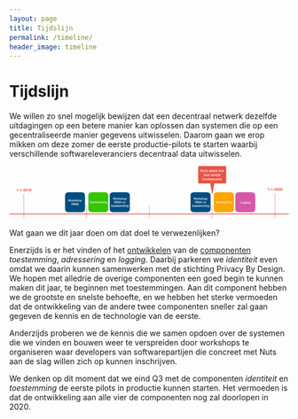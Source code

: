 ```yaml
---
layout: page
title: Tijdslijn
permalink: /timeline/
header_image: timeline
---
```


# Tijdslijn

We willen zo snel mogelijk bewijzen dat een decentraal netwerk dezelfde uitdagingen op een betere manier kan oplossen dan systemen die op een gecentraliseerde manier gegevens uitwisselen. Daarom gaan we erop mikken om deze zomer de eerste productie-pilots te starten waarbij verschillende softwareleveranciers decentraal data uitwisselen.

<img class="inline-image" src="/assets/images/timeline.png" alt="Tijdslijn" title="Tijdslijn"/>

Wat gaan we dit jaar doen om dat doel te verwezenlijken?

Enerzijds is er het vinden of het [ontwikkelen](/software) van de [componenten](/componenten) <em>toestemming</em>, <em>adressering</em> en <em>logging</em>. Daarbij parkeren we <em>identiteit</em> even omdat we daarin kunnen samenwerken met de stichting Privacy By Design. We hopen met alledrie de overige componenten een goed begin te kunnen maken dit jaar, te beginnen met toestemmingen. Aan dit component hebben we de grootste en snelste behoefte, en we hebben het sterke vermoeden dat de ontwikkeling van de andere twee componenten sneller zal gaan gegeven de kennis en de technologie van de eerste.

Anderzijds proberen we de kennis die we samen opdoen over de systemen die we vinden en bouwen weer te verspreiden door workshops te organiseren waar developers van softwarepartijen die concreet met Nuts aan de slag willen zich op kunnen inschrijven.

We denken op dit moment dat we eind Q3 met de componenten <em>identiteit</em> en <em>toestemming</em> de eerste pilots in productie kunnen starten. Het vermoeden is dat de ontwikkeling aan alle vier de componenten nog zal doorlopen in 2020.
